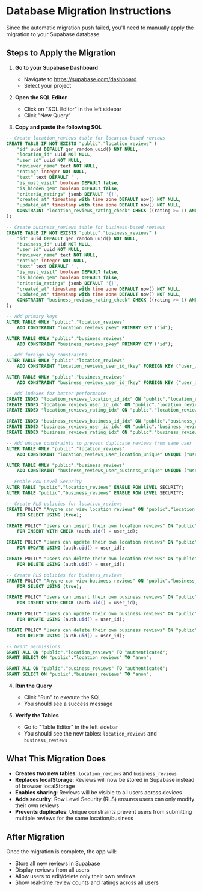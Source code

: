 # Database Migration Instructions

Since the automatic migration push failed, you'll need to manually apply the migration to your Supabase database.

## Steps to Apply the Migration

1. **Go to your Supabase Dashboard**
   - Navigate to https://supabase.com/dashboard
   - Select your project

2. **Open the SQL Editor**
   - Click on "SQL Editor" in the left sidebar
   - Click "New Query"

3. **Copy and paste the following SQL**

```sql
-- Create location_reviews table for location-based reviews
CREATE TABLE IF NOT EXISTS "public"."location_reviews" (
    "id" uuid DEFAULT gen_random_uuid() NOT NULL,
    "location_id" uuid NOT NULL,
    "user_id" uuid NOT NULL,
    "reviewer_name" text NOT NULL,
    "rating" integer NOT NULL,
    "text" text DEFAULT '',
    "is_must_visit" boolean DEFAULT false,
    "is_hidden_gem" boolean DEFAULT false,
    "criteria_ratings" jsonb DEFAULT '{}',
    "created_at" timestamp with time zone DEFAULT now() NOT NULL,
    "updated_at" timestamp with time zone DEFAULT now() NOT NULL,
    CONSTRAINT "location_reviews_rating_check" CHECK ((rating >= 1) AND (rating <= 5))
);

-- Create business_reviews table for business-based reviews
CREATE TABLE IF NOT EXISTS "public"."business_reviews" (
    "id" uuid DEFAULT gen_random_uuid() NOT NULL,
    "business_id" uuid NOT NULL,
    "user_id" uuid NOT NULL,
    "reviewer_name" text NOT NULL,
    "rating" integer NOT NULL,
    "text" text DEFAULT '',
    "is_must_visit" boolean DEFAULT false,
    "is_hidden_gem" boolean DEFAULT false,
    "criteria_ratings" jsonb DEFAULT '{}',
    "created_at" timestamp with time zone DEFAULT now() NOT NULL,
    "updated_at" timestamp with time zone DEFAULT now() NOT NULL,
    CONSTRAINT "business_reviews_rating_check" CHECK ((rating >= 1) AND (rating <= 5))
);

-- Add primary keys
ALTER TABLE ONLY "public"."location_reviews"
    ADD CONSTRAINT "location_reviews_pkey" PRIMARY KEY ("id");

ALTER TABLE ONLY "public"."business_reviews"
    ADD CONSTRAINT "business_reviews_pkey" PRIMARY KEY ("id");

-- Add foreign key constraints
ALTER TABLE ONLY "public"."location_reviews"
    ADD CONSTRAINT "location_reviews_user_id_fkey" FOREIGN KEY ("user_id") REFERENCES "auth"."users"("id") ON DELETE CASCADE;

ALTER TABLE ONLY "public"."business_reviews"
    ADD CONSTRAINT "business_reviews_user_id_fkey" FOREIGN KEY ("user_id") REFERENCES "auth"."users"("id") ON DELETE CASCADE;

-- Add indexes for better performance
CREATE INDEX "location_reviews_location_id_idx" ON "public"."location_reviews" USING btree ("location_id");
CREATE INDEX "location_reviews_user_id_idx" ON "public"."location_reviews" USING btree ("user_id");
CREATE INDEX "location_reviews_rating_idx" ON "public"."location_reviews" USING btree ("rating");

CREATE INDEX "business_reviews_business_id_idx" ON "public"."business_reviews" USING btree ("business_id");
CREATE INDEX "business_reviews_user_id_idx" ON "public"."business_reviews" USING btree ("user_id");
CREATE INDEX "business_reviews_rating_idx" ON "public"."business_reviews" USING btree ("rating");

-- Add unique constraints to prevent duplicate reviews from same user
ALTER TABLE ONLY "public"."location_reviews"
    ADD CONSTRAINT "location_reviews_user_location_unique" UNIQUE ("user_id", "location_id");

ALTER TABLE ONLY "public"."business_reviews"
    ADD CONSTRAINT "business_reviews_user_business_unique" UNIQUE ("user_id", "business_id");

-- Enable Row Level Security
ALTER TABLE "public"."location_reviews" ENABLE ROW LEVEL SECURITY;
ALTER TABLE "public"."business_reviews" ENABLE ROW LEVEL SECURITY;

-- Create RLS policies for location_reviews
CREATE POLICY "Anyone can view location reviews" ON "public"."location_reviews"
    FOR SELECT USING (true);

CREATE POLICY "Users can insert their own location reviews" ON "public"."location_reviews"
    FOR INSERT WITH CHECK (auth.uid() = user_id);

CREATE POLICY "Users can update their own location reviews" ON "public"."location_reviews"
    FOR UPDATE USING (auth.uid() = user_id);

CREATE POLICY "Users can delete their own location reviews" ON "public"."location_reviews"
    FOR DELETE USING (auth.uid() = user_id);

-- Create RLS policies for business_reviews
CREATE POLICY "Anyone can view business reviews" ON "public"."business_reviews"
    FOR SELECT USING (true);

CREATE POLICY "Users can insert their own business reviews" ON "public"."business_reviews"
    FOR INSERT WITH CHECK (auth.uid() = user_id);

CREATE POLICY "Users can update their own business reviews" ON "public"."business_reviews"
    FOR UPDATE USING (auth.uid() = user_id);

CREATE POLICY "Users can delete their own business reviews" ON "public"."business_reviews"
    FOR DELETE USING (auth.uid() = user_id);

-- Grant permissions
GRANT ALL ON "public"."location_reviews" TO "authenticated";
GRANT SELECT ON "public"."location_reviews" TO "anon";

GRANT ALL ON "public"."business_reviews" TO "authenticated";
GRANT SELECT ON "public"."business_reviews" TO "anon";
```

4. **Run the Query**
   - Click "Run" to execute the SQL
   - You should see a success message

5. **Verify the Tables**
   - Go to "Table Editor" in the left sidebar
   - You should see the new tables: `location_reviews` and `business_reviews`

## What This Migration Does

- **Creates two new tables**: `location_reviews` and `business_reviews`
- **Replaces localStorage**: Reviews will now be stored in Supabase instead of browser localStorage
- **Enables sharing**: Reviews will be visible to all users across devices
- **Adds security**: Row Level Security (RLS) ensures users can only modify their own reviews
- **Prevents duplicates**: Unique constraints prevent users from submitting multiple reviews for the same location/business

## After Migration

Once the migration is complete, the app will:
- Store all new reviews in Supabase
- Display reviews from all users
- Allow users to edit/delete only their own reviews
- Show real-time review counts and ratings across all users 